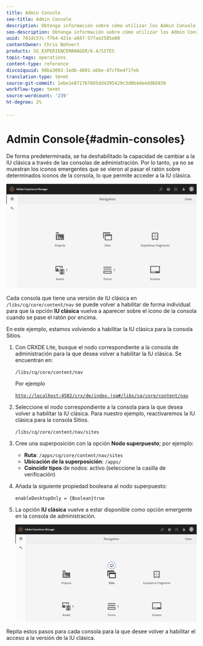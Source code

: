 ```yaml
---
title: Admin Console
seo-title: Admin Console
description: Obtenga información sobre cómo utilizar los Admin Console disponibles en AEM.
seo-description: Obtenga información sobre cómo utilizar los Admin Console disponibles en AEM.
uuid: 701dc57c-f7b4-421e-a847-577ae2585e80
contentOwner: Chris Bohnert
products: SG_EXPERIENCEMANAGER/6.4/SITES
topic-tags: operations
content-type: reference
discoiquuid: 98ba3093-1edb-4891-abbe-47cf6e4f1feb
translation-type: tm+mt
source-git-commit: 1ebe1e871767605dd4295429c3d0b4de4dd66939
workflow-type: tm+mt
source-wordcount: '239'
ht-degree: 2%

---
```



# Admin Console{#admin-consoles}

De forma predeterminada, se ha deshabilitado la capacidad de cambiar a la IU clásica a través de las consolas de administración. Por lo tanto, ya no se muestran los iconos emergentes que se vieron al pasar el ratón sobre determinados iconos de la consola, lo que permite acceder a la IU clásica.

![screen_shot_2018-03-23at111956](assets/screen_shot_2018-03-23at111956.png)

Cada consola que tiene una versión de IU clásica en `/libs/cq/core/content/nav` se puede volver a habilitar de forma individual para que la opción **IU clásica** vuelva a aparecer sobre el icono de la consola cuando se pase el ratón por encima.

En este ejemplo, estamos volviendo a habilitar la IU clásica para la consola Sitios.

1. Con CRXDE Lite, busque el nodo correspondiente a la consola de administración para la que desea volver a habilitar la IU clásica. Se encuentran en:

   `/libs/cq/core/content/nav`

   Por ejemplo

   [ `http://localhost:4502/crx/de/index.jsp#/libs/cq/core/content/nav`](http://localhost:4502/crx/de/index.jsp#/libs/cq/core/content/nav)

1. Seleccione el nodo correspondiente a la consola para la que desea volver a habilitar la IU clásica. Para nuestro ejemplo, reactivaremos la IU clásica para la consola Sitios.

   `/libs/cq/core/content/nav/sites`

1. Cree una superposición con la opción **Nodo superpuesto**; por ejemplo:

   * **Ruta**: `/apps/cq/core/content/nav/sites`
   * **Ubicación de la superposición**: `/apps/`
   * **Coincidir tipos** de nodos: activo (seleccione la casilla de verificación)

1. Añada la siguiente propiedad booleana al nodo superpuesto:

   `enableDesktopOnly = {Boolean}true`

1. La opción **IU clásica** vuelve a estar disponible como opción emergente en la consola de administración.

   ![screen_shot_2018-03-23at111924](assets/screen_shot_2018-03-23at111924.png)

Repita estos pasos para cada consola para la que desee volver a habilitar el acceso a la versión de la IU clásica.
